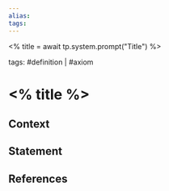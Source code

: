 ```yaml
---
alias:
tags: 
---
```


<% title = await tp.system.prompt("Title") %>

tags: #definition | #axiom

# <% title %>

## Context

## Statement

## References